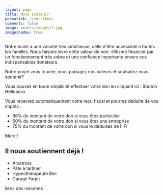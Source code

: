 ```yaml
---
layout: page
title: Nous soutenir
permalink: /contribute
comments: false
image: assets/images/7.jpg
imageshadow: true
---
```


Notre école a une volonté très ambitieuse, celle d'être accessible à toutes les familles. 
Nous faisons vivre cette valeur de non- élitisme financier par un fonctionnement très sobre et une confiance importante envers nos indispensables donateurs.

Notre projet vous touche, vous partagez nos valeurs et souhaitez nous soutenir?

Vous pouvez en toute simplicité effectuer votre don en cliquant ici :
Bouton Helloasso

Vous recevrez automatiquement votre reçu fiscal et pourrez déduire de vos impôts :
- 66% du montant de votre don si vous êtes particulier
- 60% du montant de votre don si vous êtes une entreprise
- 75% du montant de votre don si vous le déduisez de l'IFI

Merci!

## Il nous soutiennent déjà !

- Albatross
- Pâte à tartiner
- Hypnothérapeute Bini
- Garage Farjot

liens des mécènes